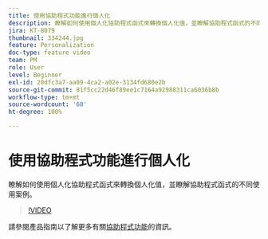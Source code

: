 ```yaml
---
title: 使用協助程式功能進行個人化
description: 瞭解如何使用個人化協助程式函式來轉換個人化值，並瞭解協助程式函式的不同使用案例。
jira: KT-8079
thumbnail: 334244.jpg
feature: Personalization
doc-type: feature video
team: PM
role: User
level: Beginner
exl-id: 20dfc3a7-aa09-4ca2-a02e-3134fd680e2b
source-git-commit: 81f5cc22d46f89ee1c7164a92988311ca6036b8b
workflow-type: tm+mt
source-wordcount: '68'
ht-degree: 100%

---
```


# 使用協助程式功能進行個人化

瞭解如何使用個人化協助程式函式來轉換個人化值，並瞭解協助程式函式的不同使用案例。

>[!VIDEO](https://video.tv.adobe.com/v/334244?quality=12&learn=on)

請參閱產品指南以了解更多有關[協助程式功能](https://experienceleague.adobe.com/docs/journey-optimizer/using/personalized-dynamic-content/personalization/build-expressions/functions/functions.html?lang=zh-Hant)的資訊。
